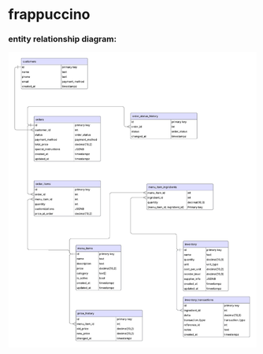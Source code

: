 # frappuccino

### entity relationship diagram:

<img src="img/ERD.png" alt="entity relationship diagram">
